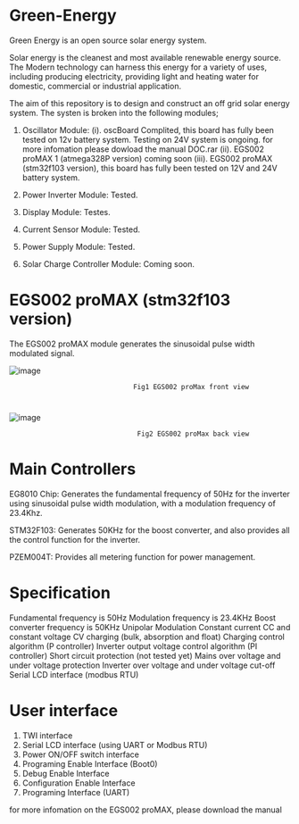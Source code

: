 # Green-Energy
Green Energy is an open source solar energy system.

Solar energy is the cleanest and most available renewable energy source. The Modern technology can harness this energy for a variety of uses, including producing electricity, providing light and heating water for domestic, commercial or industrial application.

The aim of this repository is to design and construct an off grid solar energy system. The systen is broken into the following modules;
1. Oscillator Module: 
          (i). oscBoard Complited, this board has fully been tested on 12v battery system. 
              Testing on 24V system is ongoing. for more infomation please dowload the manual DOC.rar
          (ii). EGS002 proMAX 1 (atmega328P version) coming soon
          (iii). EGS002 proMAX  (stm32f103 version), this board has fully been tested on 12V and 24V battery system. 
     
2. Power Inverter Module: Tested.
3. Display Module: Testes.
4. Current Sensor Module: Tested.
5. Power Supply Module: Tested.
6. Solar Charge Controller Module: Coming soon.
#

# EGS002 proMAX (stm32f103 version)

The EGS002 proMAX module generates the sinusoidal pulse width modulated signal.

![image](https://user-images.githubusercontent.com/10567566/179360064-9f22c057-112e-46ec-b4c9-f8ef385ee254.png)

                                   Fig1 EGS002 proMax front view
#                                   
![image](https://user-images.githubusercontent.com/10567566/179359965-8ca474b1-2b20-4ba8-ae52-40b16689451f.png)

                                    Fig2 EGS002 proMax back view
#
# Main Controllers

EG8010 Chip: Generates the fundamental frequency of 50Hz for the inverter using sinusoidal pulse width modulation, with a modulation frequency of 23.4Khz.

STM32F103: Generates 50KHz for the boost converter, and also provides all the control function for the inverter.

PZEM004T: Provides all metering function for power management.

# Specification
Fundamental frequency is 50Hz
Modulation frequency is 23.4KHz
Boost converter frequency is 50KHz
Unipolar Modulation
Constant current CC and constant voltage CV charging (bulk, absorption and float)
Charging control algorithm (P controller)
Inverter output voltage control algorithm (PI controller)
Short circuit protection (not tested yet)
Mains over voltage and under voltage protection
Inverter over voltage and under voltage cut-off
Serial LCD interface (modbus RTU)

# User interface
1.	TWI interface
2.	Serial LCD interface (using UART or Modbus RTU)
3.	Power ON/OFF switch interface
4.	Programing Enable Interface (Boot0)
5.	Debug Enable Interface
6.	Configuration Enable Interface
7.	Programing Interface (UART)

 for more infomation on the EGS002 proMAX, please download the manual 









